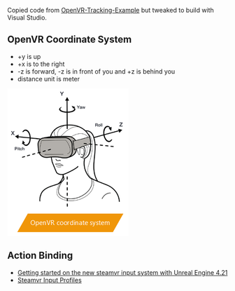 
Copied code from [
OpenVR-Tracking-Example](https://github.com/osudrl/OpenVR-Tracking-Example) but tweaked to build with Visual Studio. 

## OpenVR Coordinate System

* +y is up
* +x is to the right
* -z is forward, -z is in front of you and +z is behind you
* distance unit is meter


![OpenVR Coordinate System](./openvr_coordinate_system.png)

## Action Binding

 * [Getting started on the new steamvr input system with Unreal Engine 4.21](https://medium.com/@runeberg/getting-started-on-the-new-steamvr-input-system-with-unreal-engine-4-21-7856a02f4b38)
 * [Steamvr Input Profiles](https://github.com/ValveSoftware/openvr/wiki/Input-Profiles)


